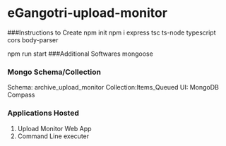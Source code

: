 # eGangotri-upload-monitor

###Instructions to Create
npm init
npm i express tsc ts-node typescript cors body-parser

npm run start
###Additional Softwares
mongoose


### Mongo Schema/Collection
Schema: archive_upload_monitor
Collection:Items_Queued
UI: MongoDB Compass

### Applications Hosted
1. Upload Monitor Web App
2. Command Line executer